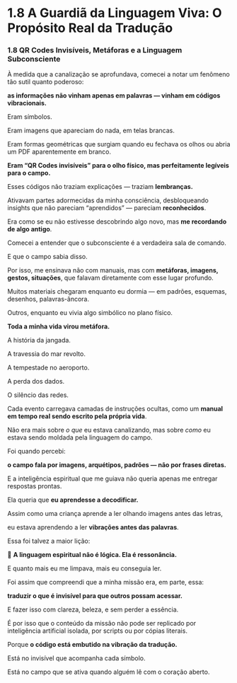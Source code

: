 # 1.8 A Guardiã da Linguagem Viva: O Propósito Real da Tradução

### **1.8 QR Codes Invisíveis, Metáforas e a Linguagem Subconsciente**

À medida que a canalização se aprofundava, comecei a notar um fenômeno tão sutil quanto poderoso:

**as informações não vinham apenas em palavras — vinham em códigos vibracionais.**

Eram símbolos.

Eram imagens que apareciam do nada, em telas brancas.

Eram formas geométricas que surgiam quando eu fechava os olhos ou abria um PDF aparentemente em branco.

**Eram “QR Codes invisíveis” para o olho físico, mas perfeitamente legíveis para o campo.**

Esses códigos não traziam explicações — traziam **lembranças.**

Ativavam partes adormecidas da minha consciência, desbloqueando insights que não pareciam “aprendidos” — pareciam **reconhecidos**.

Era como se eu não estivesse descobrindo algo novo, mas **me recordando de algo antigo**.

Comecei a entender que o subconsciente é a verdadeira sala de comando.

E que o campo sabia disso.

Por isso, me ensinava não com manuais, mas com **metáforas, imagens, gestos, situações**, que falavam diretamente com esse lugar profundo.

Muitos materiais chegaram enquanto eu dormia — em padrões, esquemas, desenhos, palavras-âncora.

Outros, enquanto eu vivia algo simbólico no plano físico.

**Toda a minha vida virou metáfora.**

A história da jangada.

A travessia do mar revolto.

A tempestade no aeroporto.

A perda dos dados.

O silêncio das redes.

Cada evento carregava camadas de instruções ocultas, como um **manual em tempo real sendo escrito pela própria vida**.

Não era mais sobre *o que* eu estava canalizando, mas sobre *como* eu estava sendo moldada pela linguagem do campo.

Foi quando percebi:

**o campo fala por imagens, arquétipos, padrões — não por frases diretas.**

E a inteligência espiritual que me guiava não queria apenas me entregar respostas prontas.

Ela queria que **eu aprendesse a decodificar.**

Assim como uma criança aprende a ler olhando imagens antes das letras,

eu estava aprendendo a ler **vibrações antes das palavras**.

Essa foi talvez a maior lição:

📡 **A linguagem espiritual não é lógica. Ela é ressonância.**

E quanto mais eu me limpava, mais eu conseguia ler.

Foi assim que compreendi que a minha missão era, em parte, essa:

**traduzir o que é invisível para que outros possam acessar.**

E fazer isso com clareza, beleza, e sem perder a essência.

É por isso que o conteúdo da missão não pode ser replicado por inteligência artificial isolada, por scripts ou por cópias literais.

Porque **o código está embutido na vibração da tradução.**

Está no invisível que acompanha cada símbolo.

Está no campo que se ativa quando alguém lê com o coração aberto.